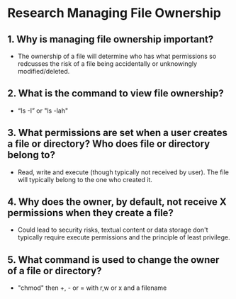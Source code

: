 # Research Managing File Ownership

## 1. Why is managing file ownership important?
- The ownership of a file will determine who has what permissions so redcusses the risk of a file being accidentally or unknowingly modified/deleted.

## 2. What is the command to view file ownership?
 - “Is -I” or "ls -lah"

## 3. What permissions are set when a user creates a file or directory? Who does file or directory belong to?
- Read, write and execute (though typically not received by user). The file will typically belong to the one who created it.

## 4. Why does the owner, by default, not receive X permissions when they create a file?
- Could lead to security risks, textual content or data storage don't typically require execute permissions and the principle of least privilege.

## 5. What command is used to change the owner of a file or directory?
- "chmod" then +, - or = with r,w or x and a filename